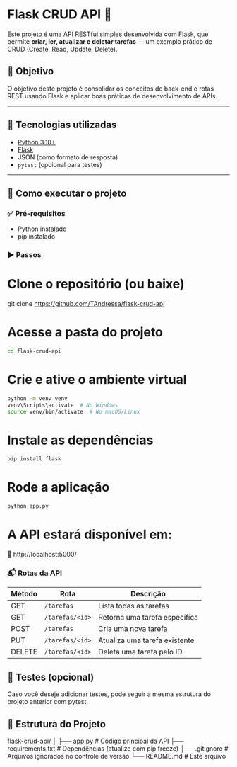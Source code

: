 # Flask CRUD API 🧩

Este projeto é uma API RESTful simples desenvolvida com Flask, que permite **criar, ler, atualizar e deletar tarefas** — um exemplo prático de CRUD (Create, Read, Update, Delete).

## 📌 Objetivo

O objetivo deste projeto é consolidar os conceitos de back-end e rotas REST usando Flask e aplicar boas práticas de desenvolvimento de APIs.

---

## 🔧 Tecnologias utilizadas

- [Python 3.10+](https://www.python.org/)
- [Flask](https://flask.palletsprojects.com/)
- JSON (como formato de resposta)
- `pytest` (opcional para testes)

---

## 🚀 Como executar o projeto

### ✅ Pré-requisitos

- Python instalado
- pip instalado

### ▶️ Passos


# Clone o repositório (ou baixe)
git clone https://github.com/TAndressa/flask-crud-api

# Acesse a pasta do projeto

```bash
cd flask-crud-api
```

# Crie e ative o ambiente virtual

```bash
python -m venv venv
venv\Scripts\activate  # No Windows
source venv/bin/activate  # No macOS/Linux
```
# Instale as dependências

```bash
pip install flask
```
# Rode a aplicação

```bash
python app.py
```

# A API estará disponível em:
📍 http://localhost:5000/


### 📬 Rotas da API
| Método | Rota            | Descrição                     |
| ------ | --------------- | ----------------------------- |
| GET    | `/tarefas`      | Lista todas as tarefas        |
| GET    | `/tarefas/<id>` | Retorna uma tarefa específica |
| POST   | `/tarefas`      | Cria uma nova tarefa          |
| PUT    | `/tarefas/<id>` | Atualiza uma tarefa existente |
| DELETE | `/tarefas/<id>` | Deleta uma tarefa pelo ID     |

## 🧪 Testes (opcional)
Caso você deseje adicionar testes, pode seguir a mesma estrutura do projeto anterior com pytest.

## 📁 Estrutura do Projeto

flask-crud-api/
│
├── app.py               # Código principal da API
├── requirements.txt     # Dependências (atualize com pip freeze)
├── .gitignore           # Arquivos ignorados no controle de versão
└── README.md            # Este arquivo
